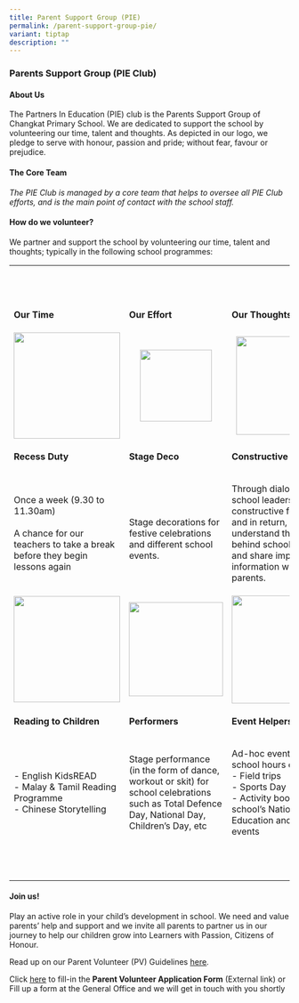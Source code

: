 ```yaml
---
title: Parent Support Group (PIE)
permalink: /parent-support-group-pie/
variant: tiptap
description: ""
---
```

<h3><strong>Parents Support Group (PIE Club)</strong></h3>
<p></p>
<h4><strong>About Us</strong></h4>
<p>The Partners In Education (PIE) club is the Parents Support Group of Changkat
Primary School. We are dedicated to support the school by volunteering
our time, talent and thoughts. As depicted in our logo, we pledge to serve
with honour, passion and pride; without fear, favour or prejudice.</p>
<h4><strong>The Core Team</strong></h4>
<p><em>The PIE Club is managed by a core team that helps to oversee all PIE Club efforts, and is the main point of contact with the school staff.</em>
</p>
<p></p>
<h4><strong>How do we volunteer?</strong></h4>
<p>We partner and support the school by volunteering our time, talent and
thoughts; typically in the following school programmes:</p>
<table style="minWidth: 75px">
<colgroup>
<col>
<col>
<col>
</colgroup>
<tbody>
<tr>
<th rowspan="1" colspan="1">
<p>&nbsp;</p>
</th>
<th rowspan="1" colspan="1">
<p>&nbsp;</p>
</th>
<th rowspan="1" colspan="1">
<p>&nbsp;</p>
</th>
</tr>
<tr>
<td rowspan="1" colspan="1">
<p><strong>Our Time</strong>
</p>
</td>
<td rowspan="1" colspan="1">
<p><strong>Our Effort</strong>
</p>
</td>
<td rowspan="1" colspan="1">
<p><strong>Our Thoughts</strong>
</p>
</td>
</tr>
<tr>
<td rowspan="1" colspan="1">
<div class="isomer-image-wrapper">
<img style="box-sizing: inherit; font-family: Lato, sans-serif; max-width: 100%; height: auto; display: block; margin: auto; width: 191.156px;" height="auto" width="100%" src="https://www.changkatpri.moe.edu.sg/images/Parent/PIE/volunteer1.jpg">
</div>
</td>
<td rowspan="1" colspan="1">
<div class="isomer-image-wrapper">
<img style="box-sizing: inherit; font-family: Lato, sans-serif; max-width: 100%; height: auto; display: block; margin: auto; width: 129.656px;" height="auto" width="100%" src="https://www.changkatpri.moe.edu.sg/images/Parent/PIE/volunteer2.jpg">
</div>
</td>
<td rowspan="1" colspan="1">
<div class="isomer-image-wrapper">
<img style="box-sizing: inherit; font-family: Lato, sans-serif; max-width: 100%; height: auto; display: block; margin: auto; width: 177.562px;" height="auto" width="100%" src="https://www.changkatpri.moe.edu.sg/images/Parent/PIE/volunteer3.jpg">
</div>
</td>
</tr>
<tr>
<td rowspan="1" colspan="1">
<p><strong>Recess Duty</strong>
</p>
</td>
<td rowspan="1" colspan="1">
<p><strong>Stage Deco</strong>
</p>
</td>
<td rowspan="1" colspan="1">
<p><strong>Constructive Dialogues</strong>
</p>
</td>
</tr>
<tr>
<td rowspan="1" colspan="1">
<p>Once a week (9.30 to 11.30am)
<br>
<br>A chance for our teachers to take a break before they begin lessons again</p>
</td>
<td rowspan="1" colspan="1">
<p>
<br>Stage decorations for festive celebrations and different school events.</p>
</td>
<td rowspan="1" colspan="1">
<p>Through dialogues with school leaders, we give constructive feedback,
and in return, we understand the rationale behind school policies and share
important information with other parents.</p>
</td>
</tr>
<tr>
<td rowspan="1" colspan="1">
<div class="isomer-image-wrapper">
<img style="box-sizing: inherit; font-family: Lato, sans-serif; max-width: 100%; height: auto; display: block; margin: auto; width: 191.156px;" height="auto" width="100%" src="https://www.changkatpri.moe.edu.sg/images/Parent/PIE/volunteer4.jpg">
</div>
</td>
<td rowspan="1" colspan="1">
<div class="isomer-image-wrapper">
<img style="box-sizing: inherit; font-family: Lato, sans-serif; max-width: 100%; height: auto; display: block; margin: auto; width: 168.547px;" height="auto" width="100%" src="https://www.changkatpri.moe.edu.sg/images/Parent/PIE/volunteer5.jpg">
</div>
</td>
<td rowspan="1" colspan="1">
<div class="isomer-image-wrapper">
<img style="box-sizing: inherit; font-family: Lato, sans-serif; max-width: 100%; height: auto; display: block; margin: auto; width: 193.703px;" height="auto" width="100%" src="https://www.changkatpri.moe.edu.sg/images/Parent/PIE/volunteer6.jpg">
</div>
</td>
</tr>
<tr>
<td rowspan="1" colspan="1">
<p><strong>Reading to Children</strong>
</p>
</td>
<td rowspan="1" colspan="1">
<p><strong>Performers</strong>
</p>
</td>
<td rowspan="1" colspan="1">
<p><strong>Event Helpers</strong>
</p>
</td>
</tr>
<tr>
<td rowspan="1" colspan="1">
<p>- English KidsREAD
<br>- Malay &amp; Tamil Reading Programme
<br>- Chinese Storytelling</p>
</td>
<td rowspan="1" colspan="1">
<p>Stage performance (in the form of dance, workout or skit) for school celebrations
such as Total Defence Day, National Day, Children’s Day, etc</p>
</td>
<td rowspan="1" colspan="1">
<p>Ad-hoc events during school hours eg:
<br>- Field trips
<br>- Sports Day
<br>- Activity booths at school’s National Education and cultural events</p>
</td>
</tr>
<tr>
<td rowspan="1" colspan="1">
<p>&nbsp;</p>
</td>
<td rowspan="1" colspan="1">
<p>&nbsp;</p>
</td>
<td rowspan="1" colspan="1">
<p>&nbsp;</p>
</td>
</tr>
</tbody>
</table>
<h4><strong>Join us!</strong></h4>
<p>Play an active role in your child’s development in school. We need and
value parents’ help and support and we invite all parents to partner us
in our journey to help our children grow into Learners with Passion, Citizens
of Honour.</p>
<p>Read up on our Parent Volunteer (PV) Guidelines <a href="https://drive.google.com/file/d/1-Ixn2_SXpvXBAy5uZAQ1jSpJGMPaXlg6/view" rel="noopener noreferrer nofollow" target="_blank"><u>here</u></a>.</p>
<p>Click&nbsp;<a href="https://form.gov.sg/634f7b32d25d7f0012ff9f93" rel="noopener noreferrer nofollow" target="_blank"><u>here</u></a>&nbsp;to
fill-in the&nbsp;<strong>Parent Volunteer Application Form</strong>&nbsp;(External
link) or Fill up a form at the General Office and we will get in touch
with you shortly</p>